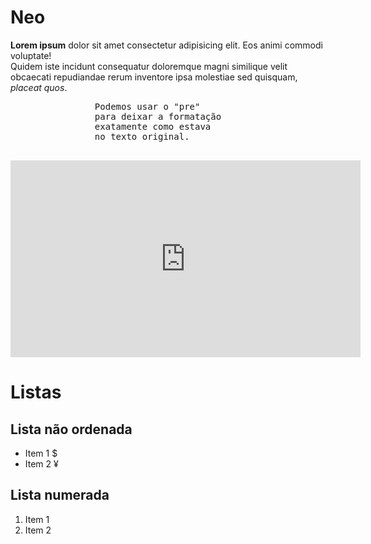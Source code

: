 <html lang="pt-br">
    <head>
		<meta charset="utf-8">
        <title>Neo</title>
    </head>
    <body>
        <h1>Neo</h1>
        <!--<h1> é feito para definir um título, segue a ordem h2, h3, até h6, diminuindo o tamanho da letra, criando um subtítulo.-->
        <p>
            <b>Lorem ipsum</b> dolor sit amet consectetur adipisicing elit. Eos animi commodi voluptate!<br>Quidem iste incidunt consequatur doloremque magni similique velit obcaecati repudiandae rerum inventore ipsa molestiae sed quisquam, <em>placeat quos</em>.
		    <!--<strong> ou <b> podem ser utilizados para colocar o texto em negrito.
                <em> e <i> podem ser utilizados para colocar o texto em itálico
                <br> é utilizado como quebra de linha.-->
        </p>
        <p><pre>
                Podemos usar o "pre"
                para deixar a formatação
                exatamente como estava 
                no texto original.
        </pre></p>
        <iframe width="560" height="315" src="https://www.youtube.com/embed/jERzLseoAOM" title="YouTube video player" frameborder="0" allow="accelerometer; autoplay; clipboard-write; encrypted-media; gyroscope; picture-in-picture" allowfullscreen></iframe>
        <h1>Listas</h1>
        <h2>Lista não ordenada</h2>
        <ul>
            <li>Item 1 &dollar;</li>
            <li>Item 2 &yen;</li>
            <!--Podemos utilizar & e um dos simbolos desse site https://dev.w3.org/html5/html-author/charref seguido de um ; para inserir um dos simbolos.-->
        </ul>
        <h2>Lista numerada</h2>
        <ol start="1"><!--Podemos utilizar o start para definir o primeiro número da lista. Também é possível utilizar o reversed para colocar a lista em ordem reversa.-->
            <li>Item 1</li>
            <li>Item 2</li>
        </ol>
    </body>
</html>